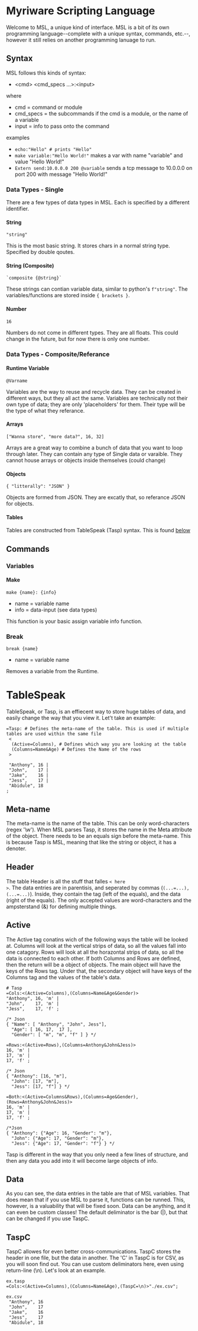 # Myriware Scripting Language <MSL>
Welcome to MSL, a unique kind of interface. MSL is a bit of its own programming language--complete with a unique syntax, commands, etc.--, however it still relies on another programming lanuage to run.
## Syntax
MSL follows this kinds of syntax:
  * \<cmd> \<cmd_specs ...>:\<input>
 
where
  * cmd = command or module
  * cmd_specs = the subcommands if the cmd is a module, or the name of a variable
  * input = info to pass onto the command

examples
  * <code>echo:"Hello" # prints "Hello"</code>
  * <code>make variable:"Hello World!"</code> makes a var with name "variable" and value "Hello World!"
  * <code>Extern send:10.0.0.0 200 @variable</code> sends a tcp message to 10.0.0.0 on port 200 with message "Hello World!"

### Data Types - Single
There are a few types of data types in MSL. Each is specified by a different identifier.

#### String
<code>"string"</code>

This is the most basic string. It stores chars in a normal string type. Specified by double qoutes.

#### String (Composite)
<code>\`composite {@string}\`</code>

These strings can contian variable data, similar to python's <code>f"string"</code>. The variables/functions are stored inside <code>{ brackets }</code>.

#### Number
<code>16</code>

Numbers do not come in different types. They are all floats. This could change in the future, but for now there is only one number.

### Data Types - Composite/Referance

#### Runtime Variable
<code>@Varname</code>

Variables are the way to reuse and recycle data. They can be created in different ways, but they all act the same. Variables are technically not their own type of data; they are only 'placeholders' for them. Their type will be the type of what they referance.

#### Arrays
<code>["Wanna store", "more data?", 16, 32]</code>

Arrays are a great way to combine a bunch of data that you want to loop through later. They can contain any type of Single data or varaible. They cannot house arrays or objects inside themselves (could change)

#### Objects
<code>{ "litterally": "JSON" }</code>

Objects are formed from JSON. They are excatly that, so referance JSON for objects.

#### Tables
Tables are constructed from TableSpeak (Tasp) syntax. This is found [below](#TableSpeak)

## Commands

### Variables

#### Make

<code>make {name}: {info}</code>
* name = variable name
* info = data-input (see data types)

This function is your basic assign variable info function.

### Break

<code>break {name}</code>
* name = variable name

Removes a variable from the Runtime.

# TableSpeak
TableSpeak, or Tasp, is an effiecent way to store huge tables of data, and easily change the way that you view it. Let't take an example:

```
=Tasp: # Defines the meta-name of the table. This is used if multiple tables are used within the same file
 <
  (Active=Columns), # Defines which way you are looking at the table
  (Columns=Name&Age) # Defines the Name of the rows
 >

 "Anthony", 16 |
 "John",    17 |
 "Jake",    16 |
 "Jess",    17 |
 "Abidule", 18
;
```

## Meta-name
The meta-name is the name of the table. This can be only word-characters (regex '\w'). When MSL parses Tasp, it stores the name in the Meta attribute of the object. There needs to be an equals sign before the meta-name. This is because Tasp is MSL, meaning that like the string or object, it has a denoter.

## Header
The table Header is all the stuff that falles <code>\< here ></code>. The data entries are in parentisis, and seperated by commas (<code>(...=...), (...=...)</code>). Inside, they contain the tag (left of the equals), and the data (right of the equals). The only accepted values are word-characters and the ampsterstand (&) for defining multiple things.

## Active
The Active tag conatins wich of the following ways the table will be looked at. Columns will look at the vertical strips of data, so all the values fall into one catagory. Rows will look at all the horazontal strips of data, so all the data is connected to each other. If both Columns and Rows are defined, then the return will be a object of objects. The main object will have the keys of the Rows tag. Under that, the secondary object will have keys of the Columns tag and the values of the table's data.

```
# Tasp
=Cols:<(Active=Columns),(Columns=Name&Age&Gender)>
"Anthony", 16, 'm' |
"John",    17, 'm' |
"Jess",    17, 'f' ;

/* Json
{ "Name": [ "Anthony", "John", Jess"],
  "Age": [ 16, 17,  17 ],
  "Gender": [ "m", "m", "f" ] } */

=Rows:<(Active=Rows),(Columns=Anthony&John&Jess)>
16, 'm' |
17, 'm' |
17, 'f' ;

/* Json
{ "Anthony": [16, "m"],
  "John": [17, "m"],
  "Jess": [17, "f"] } */

=Both:<(Active=Columns&Rows),(Columns=Age&Gender),(Rows=Anthony&John&Jess)>
16, 'm' |
17, 'm' |
17, 'f' ;

/*Json
{ "Anthony": {"Age": 16, "Gender": "m"},
  "John": {"Age": 17, "Gender": "m"},
  "Jess": {"Age": 17, "Gender": "f"} } */

```

Tasp is different in the way that you only need a few lines of structure, and then any data you add into it will become large objects of info.

## Data

As you can see, the data entries in the table are that of MSL variables. That does mean that if you use MSL to parse it, functions can be runned. This, however, is a valuability that will be fixed soon. Data can be anything, and it can even be custom classes! The default deliminator is the bar (|), but that can be changed if you use TaspC.

## TaspC

TaspC allowes for even better cross-communications. TaspC stores the header in one file, but the data in another. The 'C' in TaspC is for CSV, as you will soon find out. You can use custom deliminators here, even using return-line (\n). Let's look at an example.

```
ex.tasp
=Cols:<(Active=Columns),(Columns=Name&Age),(TaspC=\n)>"./ex.csv";

ex.csv
 "Anthony", 16
 "John",    17
 "Jake",    16
 "Jess",    17
 "Abidule", 18

